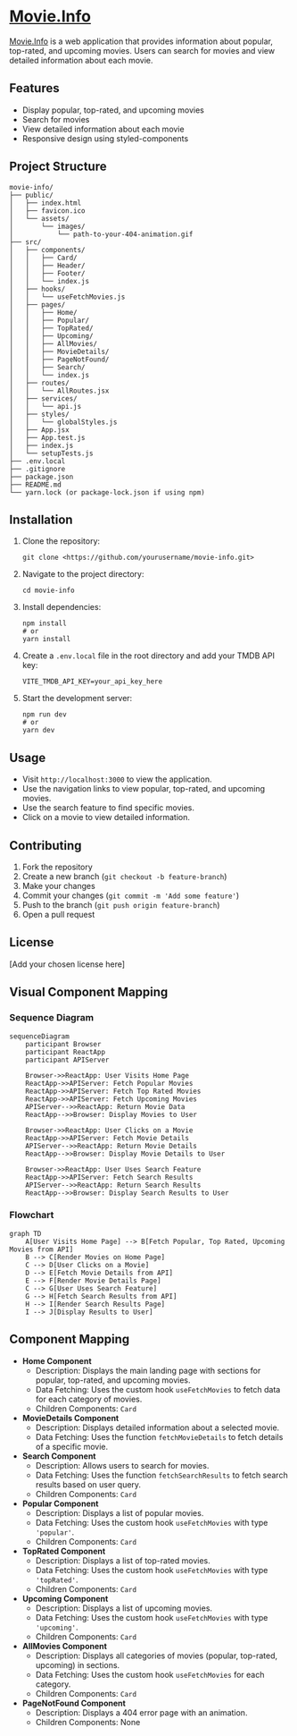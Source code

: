 # [Movie.Info](http://movie.info/)

[Movie.Info](http://movie.info/) is a web application that provides information about popular, top-rated, and upcoming movies. Users can search for movies and view detailed information about each movie.

## Features

- Display popular, top-rated, and upcoming movies
- Search for movies
- View detailed information about each movie
- Responsive design using styled-components

## Project Structure

```
movie-info/
├── public/
│   ├── index.html
│   ├── favicon.ico
│   └── assets/
│       └── images/
│           └── path-to-your-404-animation.gif
├── src/
│   ├── components/
│   │   ├── Card/
│   │   ├── Header/
│   │   ├── Footer/
│   │   └── index.js
│   ├── hooks/
│   │   └── useFetchMovies.js
│   ├── pages/
│   │   ├── Home/
│   │   ├── Popular/
│   │   ├── TopRated/
│   │   ├── Upcoming/
│   │   ├── AllMovies/
│   │   ├── MovieDetails/
│   │   ├── PageNotFound/
│   │   ├── Search/
│   │   └── index.js
│   ├── routes/
│   │   └── AllRoutes.jsx
│   ├── services/
│   │   └── api.js
│   ├── styles/
│   │   └── globalStyles.js
│   ├── App.jsx
│   ├── App.test.js
│   ├── index.js
│   └── setupTests.js
├── .env.local
├── .gitignore
├── package.json
├── README.md
└── yarn.lock (or package-lock.json if using npm)

```

## Installation

1. Clone the repository:
    
    ```
    git clone <https://github.com/yourusername/movie-info.git>
    
    ```
    
2. Navigate to the project directory:
    
    ```
    cd movie-info
    
    ```
    
3. Install dependencies:
    
    ```
    npm install
    # or
    yarn install
    
    ```
    
4. Create a `.env.local` file in the root directory and add your TMDB API key:
    
    ```
    VITE_TMDB_API_KEY=your_api_key_here
    
    ```
    
5. Start the development server:
    
    ```
    npm run dev
    # or
    yarn dev
    
    ```
    

## Usage

- Visit `http://localhost:3000` to view the application.
- Use the navigation links to view popular, top-rated, and upcoming movies.
- Use the search feature to find specific movies.
- Click on a movie to view detailed information.

## Contributing

1. Fork the repository
2. Create a new branch (`git checkout -b feature-branch`)
3. Make your changes
4. Commit your changes (`git commit -m 'Add some feature'`)
5. Push to the branch (`git push origin feature-branch`)
6. Open a pull request

## License

[Add your chosen license here]

## Visual Component Mapping

### Sequence Diagram

```mermaid
sequenceDiagram
    participant Browser
    participant ReactApp
    participant APIServer

    Browser->>ReactApp: User Visits Home Page
    ReactApp->>APIServer: Fetch Popular Movies
    ReactApp->>APIServer: Fetch Top Rated Movies
    ReactApp->>APIServer: Fetch Upcoming Movies
    APIServer-->>ReactApp: Return Movie Data
    ReactApp-->>Browser: Display Movies to User

    Browser->>ReactApp: User Clicks on a Movie
    ReactApp->>APIServer: Fetch Movie Details
    APIServer-->>ReactApp: Return Movie Details
    ReactApp-->>Browser: Display Movie Details to User

    Browser->>ReactApp: User Uses Search Feature
    ReactApp->>APIServer: Fetch Search Results
    APIServer-->>ReactApp: Return Search Results
    ReactApp-->>Browser: Display Search Results to User

```

### Flowchart

```mermaid
graph TD
    A[User Visits Home Page] --> B[Fetch Popular, Top Rated, Upcoming Movies from API]
    B --> C[Render Movies on Home Page]
    C --> D[User Clicks on a Movie]
    D --> E[Fetch Movie Details from API]
    E --> F[Render Movie Details Page]
    C --> G[User Uses Search Feature]
    G --> H[Fetch Search Results from API]
    H --> I[Render Search Results Page]
    I --> J[Display Results to User]

```

## Component Mapping

- **Home Component**
    - Description: Displays the main landing page with sections for popular, top-rated, and upcoming movies.
    - Data Fetching: Uses the custom hook `useFetchMovies` to fetch data for each category of movies.
    - Children Components: `Card`
- **MovieDetails Component**
    - Description: Displays detailed information about a selected movie.
    - Data Fetching: Uses the function `fetchMovieDetails` to fetch details of a specific movie.
- **Search Component**
    - Description: Allows users to search for movies.
    - Data Fetching: Uses the function `fetchSearchResults` to fetch search results based on user query.
    - Children Components: `Card`
- **Popular Component**
    - Description: Displays a list of popular movies.
    - Data Fetching: Uses the custom hook `useFetchMovies` with type `'popular'`.
    - Children Components: `Card`
- **TopRated Component**
    - Description: Displays a list of top-rated movies.
    - Data Fetching: Uses the custom hook `useFetchMovies` with type `'topRated'`.
    - Children Components: `Card`
- **Upcoming Component**
    - Description: Displays a list of upcoming movies.
    - Data Fetching: Uses the custom hook `useFetchMovies` with type `'upcoming'`.
    - Children Components: `Card`
- **AllMovies Component**
    - Description: Displays all categories of movies (popular, top-rated, upcoming) in sections.
    - Data Fetching: Uses the custom hook `useFetchMovies` for each category.
    - Children Components: `Card`
- **PageNotFound Component**
    - Description: Displays a 404 error page with an animation.
    - Children Components: None
